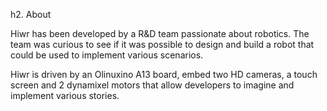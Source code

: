 h2. About

Hiwr has been developed by a R&D team passionate about robotics. The team was
curious to see if it was possible to design and build a robot that could be
used to implement various scenarios.

Hiwr is driven by an Olinuxino A13 board, embed two HD cameras, a touch screen
and 2 dynamixel motors that allow developers to imagine and implement various
stories.
